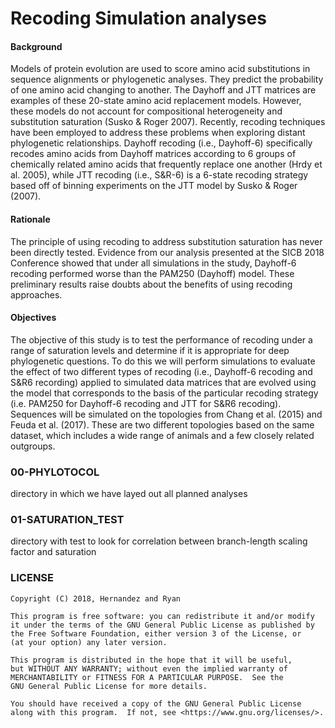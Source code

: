 # Recoding Simulation analyses

#### Background
Models of protein evolution are used to score amino acid substitutions in sequence alignments or phylogenetic analyses. They predict the probability of one amino acid changing to another. The Dayhoff and JTT matrices are examples of these 20-state amino acid replacement models. However, these models do not account for compositional heterogeneity and substitution saturation (Susko & Roger 2007). Recently, recoding techniques have been employed to address these problems when exploring distant phylogenetic relationships. Dayhoff recoding (i.e., Dayhoff-6) specifically recodes amino acids from Dayhoff matrices according to 6 groups of chemically related amino acids that frequently replace one another (Hrdy et al. 2005), while JTT recoding (i.e., S&R-6) is a 6-state recoding strategy based off of binning experiments on the JTT model by Susko & Roger (2007). 

#### Rationale
The principle of using recoding to address substitution saturation has never been directly tested. Evidence from our analysis presented at the SICB 2018 Conference showed that under all simulations in the study, Dayhoff-6 recoding performed worse than the PAM250 (Dayhoff) model. These preliminary results raise doubts about the benefits of using recoding approaches. 

#### Objectives
The objective of this study is to test the performance of recoding under a range of saturation levels and determine if it is appropriate for deep phylogenetic questions. To do this we will perform simulations to evaluate the effect of two different types of recoding (i.e., Dayhoff-6 recoding and S&R6 recording) applied to simulated data matrices that are evolved using the model that corresponds to the basis of the particular recoding strategy (i.e. PAM250 for Dayhoff-6 recoding and JTT for S&R6 recoding). Sequences will be simulated on the topologies from Chang et al. (2015) and Feuda et al. (2017). These are two different topologies based on the same dataset, which includes a wide range of animals and a few closely related outgroups. 

### 00-PHYLOTOCOL
directory in which we have layed out all planned analyses

### 01-SATURATION_TEST
directory with test to look for correlation between branch-length 
scaling factor and saturation

### LICENSE
    Copyright (C) 2018, Hernandez and Ryan

    This program is free software: you can redistribute it and/or modify
    it under the terms of the GNU General Public License as published by
    the Free Software Foundation, either version 3 of the License, or
    (at your option) any later version.

    This program is distributed in the hope that it will be useful,
    but WITHOUT ANY WARRANTY; without even the implied warranty of
    MERCHANTABILITY or FITNESS FOR A PARTICULAR PURPOSE.  See the
    GNU General Public License for more details.

    You should have received a copy of the GNU General Public License
    along with this program.  If not, see <https://www.gnu.org/licenses/>.

